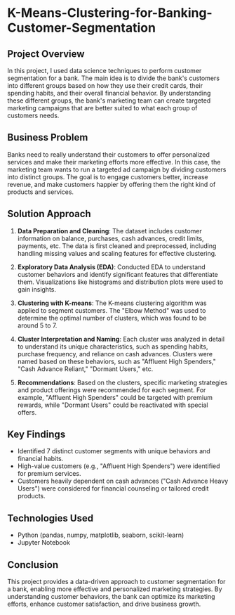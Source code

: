 # K-Means-Clustering-for-Banking-Customer-Segmentation
## Project Overview

In this project, I used data science techniques to perform customer segmentation for a bank. The main idea is to divide the bank's customers into different groups based on how they use their credit cards, their spending habits, and their overall financial behavior. By understanding these different groups, the bank's marketing team can create targeted marketing campaigns that are better suited to what each group of customers needs.

## Business Problem

Banks need to really understand their customers to offer personalized services and make their marketing efforts more effective. In this case, the marketing team wants to run a targeted ad campaign by dividing customers into distinct groups. The goal is to engage customers better, increase revenue, and make customers happier by offering them the right kind of products and services.

## Solution Approach

1. **Data Preparation and Cleaning**: The dataset includes customer information on balance, purchases, cash advances, credit limits, payments, etc. The data is first cleaned and preprocessed, including handling missing values and scaling features for effective clustering.
   
2. **Exploratory Data Analysis (EDA)**: Conducted EDA to understand customer behaviors and identify significant features that differentiate them. Visualizations like histograms and distribution plots were used to gain insights.

3. **Clustering with K-means**: The K-means clustering algorithm was applied to segment customers. The "Elbow Method" was used to determine the optimal number of clusters, which was found to be around 5 to 7. 

4. **Cluster Interpretation and Naming**: Each cluster was analyzed in detail to understand its unique characteristics, such as spending habits, purchase frequency, and reliance on cash advances. Clusters were named based on these behaviors, such as "Affluent High Spenders," "Cash Advance Reliant," "Dormant Users," etc.

5. **Recommendations**: Based on the clusters, specific marketing strategies and product offerings were recommended for each segment. For example, "Affluent High Spenders" could be targeted with premium rewards, while "Dormant Users" could be reactivated with special offers.

## Key Findings

- Identified 7 distinct customer segments with unique behaviors and financial habits.
- High-value customers (e.g., "Affluent High Spenders") were identified for premium services.
- Customers heavily dependent on cash advances ("Cash Advance Heavy Users") were considered for financial counseling or tailored credit products.

## Technologies Used

- Python (pandas, numpy, matplotlib, seaborn, scikit-learn)
- Jupyter Notebook

## Conclusion

This project provides a data-driven approach to customer segmentation for a bank, enabling more effective and personalized marketing strategies. By understanding customer behaviors, the bank can optimize its marketing efforts, enhance customer satisfaction, and drive business growth.
